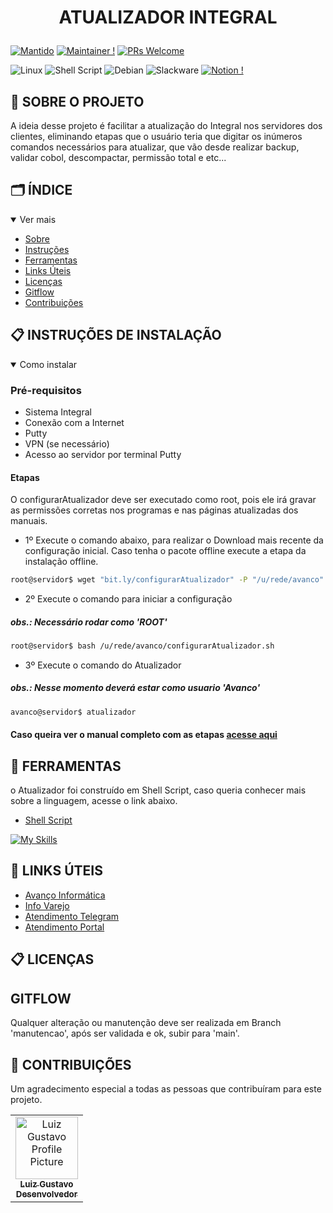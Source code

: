 <h1 align="center">
    <p> ATUALIZADOR INTEGRAL</p>
</h1>

[![Mantido](https://img.shields.io/badge/Maintained%3F-yes-green.svg)](https://GitHub.com/Naereen/StrapDown.js/graphs/commit-activity)
[![Maintainer !](https://img.shields.io/badge/maintainer-theMaintainer-blue)](https://github.com/ketteiGustavo)
[![PRs Welcome](https://img.shields.io/badge/PRs-welcome-brightgreen.svg?style=flat-square)](http://makeapullrequest.com)

![Linux](https://img.shields.io/badge/Linux-FCC624?style=for-the-badge&logo=linux&logoColor=black)
![Shell Script](https://img.shields.io/badge/shell_script-%23121011.svg?style=for-the-badge&logo=gnu-bash&logoColor=white)
![Debian](https://img.shields.io/badge/Debian-D70A53?style=for-the-badge&logo=debian&logoColor=white)
![Slackware](https://img.shields.io/badge/-Slackware-%231357BD?style=for-the-badge&logo=slackware&logoColor=white)
[![Notion !](https://img.shields.io/badge/Notion-%23000000.svg?style=for-the-badge&logo=notion&logoColor=white)](https://www.notion.so/Manual-Atualizador-Autom-tico-em-constru-o-44c13ed760b9426aaa7b0752f7e606e7?pvs=4)




## 📖 SOBRE O PROJETO

A ideia desse projeto é facilitar a atualização do Integral nos servidores dos clientes, eliminando etapas que o usuário teria que digitar os inúmeros comandos necessários para atualizar, que vão desde realizar backup, validar cobol, descompactar, permissão total e etc...

## 🗂️ ÍNDICE
<details open="open">
<summary>Ver mais</summary>

- [Sobre](#-sobre-o-projeto)
- [Instruções](#-instruções-de-instalação)
- [Ferramentas](#-ferramentas)
- [Links Úteis](#-links-úteis)
- [Licenças](#-licenças)
- [Gitflow](#-gitflow)
- [Contribuições](#-contribuições)


</details>

##

## 📋 INSTRUÇÕES DE INSTALAÇÃO
<details open="open">
<summary>Como instalar</summary>

### Pré-requisitos

- Sistema Integral
- Conexão com a Internet
- Putty
- VPN (se necessário)
- Acesso ao servidor por terminal Putty

#### Etapas

O configurarAtualizador deve ser executado como root, pois ele irá gravar as permissões corretas nos programas e nas páginas atualizadas dos manuais.

- 1º Execute o comando abaixo, para realizar o Download mais recente da configuração inicial. Caso tenha o pacote offline execute a etapa da instalação offline.


```bash
root@servidor$ wget "bit.ly/configurarAtualizador" -P "/u/rede/avanco"

```

- 2º Execute o comando para iniciar a configuração

##### obs.: Necessário rodar como 'ROOT'
```bash
root@servidor$ bash /u/rede/avanco/configurarAtualizador.sh
```
- 3º Execute o comando do Atualizador
##### obs.: Nesse momento deverá estar como usuario 'Avanco'
```bash
avanco@servidor$ atualizador
```

#### Caso queira ver o manual completo com as etapas [acesse aqui]()

</details>


## 🔨 FERRAMENTAS
o Atualizador foi construído em Shell Script, caso queria conhecer mais sobre a linguagem, acesse o link abaixo.
- [Shell Script](https://pt.wikipedia.org/wiki/Shell_script)

[![My Skills](https://skillicons.dev/icons?i=bash)](https://skillicons.dev)

## 🔗 LINKS ÚTEIS
- [Avanço Informática](https://novo.avancoinfo.net/session/login)
- [Info Varejo](https://www.infovarejo.com.br/)
- [Atendimento Telegram](https://t.me/avancoinformatica_bot)
- [Atendimento Portal](https://novo.avancoinfo.net/novoPortal/atendimento)

## 📋 LICENÇAS

## GITFLOW
Qualquer alteração ou manutenção deve ser realizada em Branch 'manutencao', após ser validada e ok, subir para 'main'.


## 🤝 CONTRIBUIÇÕES

Um agradecimento especial a todas as pessoas que contribuíram para este projeto.

<table>
  <tr>
    <td align="center">
      <a href="#">
        <img src="https://avatars.githubusercontent.com/u/140563277?v=4" width="100px;" alt="Luiz Gustavo Profile Picture"/><br>
        <sub>
          <b>Luiz Gustavo</b><br>
        </sub>
        <sub>
          <b>Desenvolvedor
        </sub>
      </a>
    </td>
  </tr>
</table>

